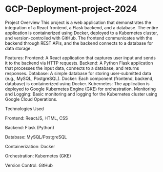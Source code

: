 # GCP-Deployment-project-2024
Project Overview
This project is a web application that demonstrates the integration of a React frontend, a Flask backend, and a database. The entire application is containerized using Docker, deployed to a Kubernetes cluster, and version-controlled with GitHub. The frontend communicates with the backend through REST APIs, and the backend connects to a database for data storage.

Features:
Frontend: A React application that captures user input and sends it to the backend via HTTP requests.
Backend: A Python Flask application that processes the input data, connects to a database, and returns responses.
Database: A simple database for storing user-submitted data (e.g., MySQL, PostgreSQL).
Docker: Each component (frontend, backend, database) is containerized using Docker.
Kubernetes: The application is deployed to Google Kubernetes Engine (GKE) for orchestration.
Monitoring and Logging: Basic monitoring and logging for the Kubernetes cluster using Google Cloud Operations.




Technologies Used

Frontend: ReactJS, HTML, CSS

Backend: Flask (Python)

Database: MySQL/PostgreSQL

Containerization: Docker

Orchestration: Kubernetes (GKE)

Version Control: GitHub
